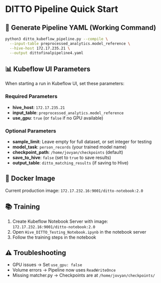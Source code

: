 # DITTO Pipeline Quick Start

## 🚀 Generate Pipeline YAML (Working Command)

```bash
python3 ditto_kubeflow_pipeline.py --compile \
  --input-table preprocessed_analytics.model_reference \
  --hive-host 172.17.235.21 \
  --output dittofinalpipeline4.yaml
```

## 📊 Kubeflow UI Parameters

When starting a run in Kubeflow UI, set these parameters:

### Required Parameters
- **hive_host**: `172.17.235.21`
- **input_table**: `preprocessed_analytics.model_reference` 
- **use_gpu**: `true` (or `false` if no GPU available)

### Optional Parameters  
- **sample_limit**: Leave empty for full dataset, or set integer for testing
- **model_task**: `person_records` (your trained model name)
- **checkpoint_path**: `/home/jovyan/checkpoints` (default)
- **save_to_hive**: `false` (set to `true` to save results)
- **output_table**: `ditto_matching_results` (if saving to Hive)

## 🐳 Docker Image
Current production image: `172.17.232.16:9001/ditto-notebook:2.0`

## 📚 Training
1. Create Kubeflow Notebook Server with image: `172.17.232.16:9001/ditto-notebook:2.0`
2. Open `Hive_DITTO_Testing_Notebook.ipynb` in the notebook server
3. Follow the training steps in the notebook

## ⚠️ Troubleshooting
- GPU issues → Set `use_gpu: false`
- Volume errors → Pipeline now uses `ReadWriteOnce`
- Missing matcher.py → Checkpoints are at `/home/jovyan/checkpoints/`